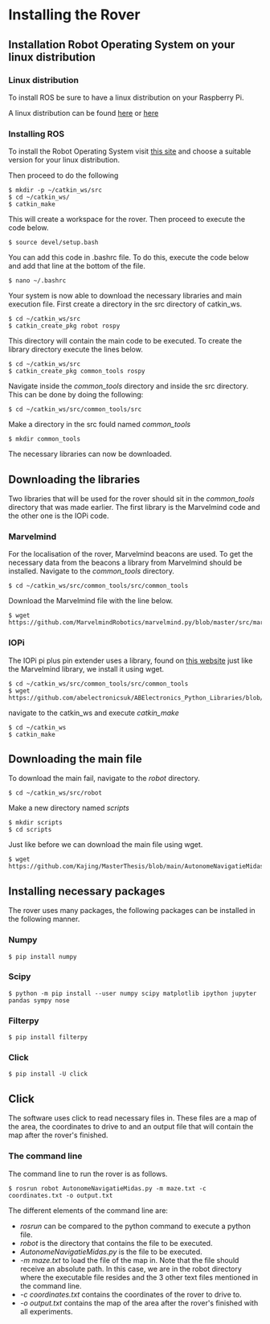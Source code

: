 # Installing the Rover
## Installation Robot Operating System on your linux distribution
### Linux distribution
To install ROS be sure to have a linux distribution on your Raspberry Pi.

A linux distribution can be found [here](https://ubuntu.com/download/raspberry-pi) or [here](https://ubuntu-mate.org/download/)

### Installing ROS

To install the Robot Operating System visit [this site](http://wiki.ros.org/ROS/Installation) and choose a suitable version for your linux distribution.

Then proceed to do the following

```
$ mkdir -p ~/catkin_ws/src
$ cd ~/catkin_ws/
$ catkin_make
```

This will create a workspace for the rover.
Then proceed to execute the code below.

```
$ source devel/setup.bash
```

You can add this code in .bashrc file. To do this, execute the code below and add that line at the bottom of the file.

```
$ nano ~/.bashrc
```

Your system is now able to download the necessary libraries and main execution file.
First create a directory in the src directory of catkin_ws.

```
$ cd ~/catkin_ws/src
$ catkin_create_pkg robot rospy
```

This directory will contain the main code to be executed. To create the library directory execute the lines below.

```
$ cd ~/catkin_ws/src
$ catkin_create_pkg common_tools rospy
```

Navigate inside the *common_tools* directory and inside the src directory. This can be done by doing the following:

```
$ cd ~/catkin_ws/src/common_tools/src
```

Make a directory in the src fould named *common_tools*

```
$ mkdir common_tools
```

The necessary libraries can now be downloaded.

## Downloading the libraries

Two libraries that will be used for the rover should sit in the *common_tools* directory that was made earlier. The first library is the Marvelmind code and the other one is the IOPi code. 

### Marvelmind
For the localisation of the rover, Marvelmind beacons are used. To get the necessary data from the beacons a library from Marvelmind should be installed.
Navigate to the *common_tools* directory.

```
$ cd ~/catkin_ws/src/common_tools/src/common_tools
```
Download the Marvelmind file with the line below.
```
$ wget https://github.com/MarvelmindRobotics/marvelmind.py/blob/master/src/marvelmind.py
```

### IOPi
The IOPi pi plus pin extender uses a library, found on [this website](https://github.com/abelectronicsuk/ABElectronics_Python_Libraries/tree/master/IOPi) just like the Marvelmind library, we install it using wget.

```
$ cd ~/catkin_ws/src/common_tools/src/common_tools
$ wget https://github.com/abelectronicsuk/ABElectronics_Python_Libraries/blob/master/IOPi/IOPi.py
```

navigate to the catkin_ws and execute *catkin_make*

```
$ cd ~/catkin_ws
$ catkin_make
```

## Downloading the main file

To download the main fail, navigate to the *robot* directory.

```
$ cd ~/catkin_ws/src/robot
```

Make a new directory named *scripts*

```
$ mkdir scripts
$ cd scripts
```

Just like before we can download the main file using wget.

```
$ wget https://github.com/Kajing/MasterThesis/blob/main/AutonomeNavigatieMidas.py
```

## Installing necessary packages

The rover uses many packages, the following packages can be installed in the following manner.

### Numpy

```
$ pip install numpy
```

### Scipy

```
$ python -m pip install --user numpy scipy matplotlib ipython jupyter pandas sympy nose
```

### Filterpy

```
$ pip install filterpy
```

### Click

```
$ pip install -U click
```

## Click
The software uses click to read necessary files in. These files are a map of the area, the coordinates to drive to and an output file that will contain the map after the rover's finished.

### The command line
The command line to run the rover is as follows.

```
$ rosrun robot AutonomeNavigatieMidas.py -m maze.txt -c coordinates.txt -o output.txt
```
The different elements of the command line are:
+ *rosrun* can be compared to the python command to execute a python file.
+ *robot* is the directory that contains the file to be executed.
+ *AutonomeNavigatieMidas.py* is the file to be executed.
+ *-m maze.txt* to load the file of the map in. Note that the file should receive an absolute path. In this case, we are in the robot directory where the executable file resides and the 3 other text files mentioned in the command line.
+ *-c coordinates.txt* contains the coordinates of the rover to drive to.
+ *-o output.txt* contains the map of the area after the rover's finished with all experiments.
